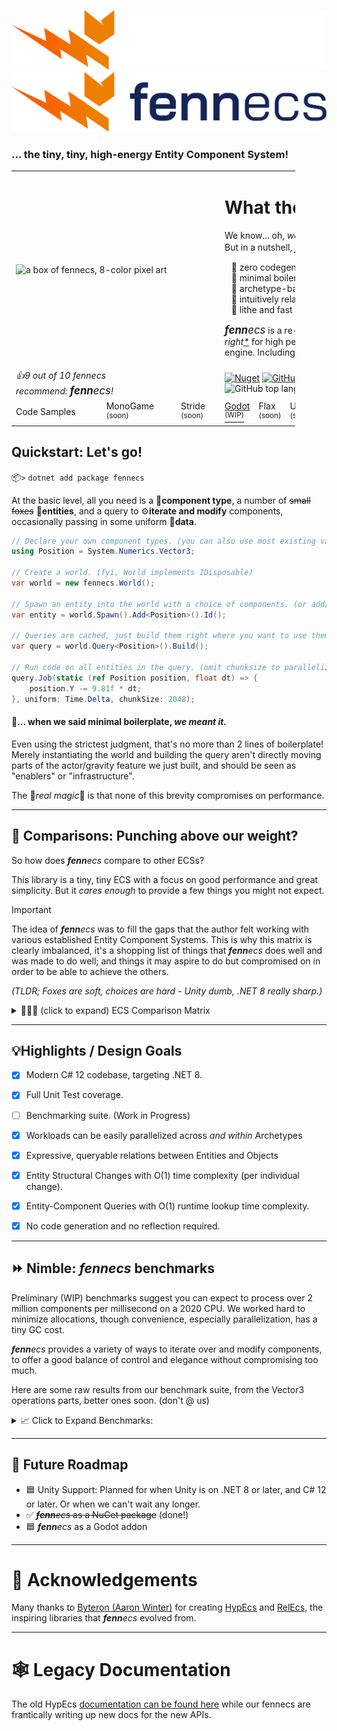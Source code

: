 ![fennecs logo](./docs/logos/fennecs-logo-darkmode.svg#gh-dark-mode-only) ![fennecs logo](./docs/logos/fennecs-logo-lightmode.svg#gh-light-mode-only)

### ... the tiny, tiny, high-energy Entity Component System!

<table style="width: 90%">
    <tr>
        <td colspan="3" style="width: fit-content">
            <img src="docs/logos/fennecs.png" alt="a box of fennecs, 8-color pixel art" style="min-width: 320px"/>
        </td>
        <td colspan="7">
            <h1>What the fox!? Another ECS?</h1>
            <p>We know... oh, <em>we know.</em> 😩️<br/> But in a nutshell, <a href="https://fennecs.tech"><span style="font-size: larger"><em><b>fenn</b>ecs</em></span></a> is...</p>
            <ul style="list-style-type: '🐾 ';">
                <li>zero codegen</li>
                <li>minimal boilerplate</li>
                <li>archetype-based</li>
                <li>intuitively relational</li>
                <li>lithe and fast</li>
            </ul>
            <p><span style="font-size: larger"><em><b>fenn</b>ecs</em></em></span> is a re-imagining of <a href="https://github.com/Byteron/HypEcs">RelEcs/HypEcs</a> 
            which <em>feels just right<a href="#quickstart-lets-go">*</a></em> for high performance game development in any modern C# engine. Including, of course, the fantastic <a href="https://godotengine.org">Godot</a>.</p>
        </td>
    </tr>
<tr><td colspan="3"><em>👍9 out of 10 fennecs<br/>recommend: <span style="font-size: larger"><em><b>fenn</b>ecs</em></span>!</em></td>
<td colspan="7">
<a href="https://www.nuget.org/packages/fennecs/"><img alt="Nuget" src="https://img.shields.io/nuget/v/fennecs?color=blue"/></a>
<a href="https://github.com/thygrrr/fennECS/actions"><img alt="GitHub Actions Workflow Status" src="https://img.shields.io/github/actions/workflow/status/thygrrr/fennECS/xUnit.yml"/></a>
<a href="https://github.com/thygrrr/fennECS/issues"><img alt="Open issues" src="https://img.shields.io/github/issues-raw/thygrrr/fennECS?color=green"/></a>
<img alt="GitHub top language" src="https://img.shields.io/github/languages/top/thygrrr/fennECS"/>
<a href="https://github.com/thygrrr/fennECS?tab=MIT-1-ov-file#readme"><img alt="License: MIT" src="https://img.shields.io/github/license/thygrrr/fennECS?color=blue"/></a>
</td></tr>
<tr>
<td colspan="1">Code Samples</sup></td><td>MonoGame<br/><sup>(soon)</sup></td><td>Stride<br/><sup>(soon)</sup></td><td><a href="https://github.com/thygrrr/fennecs/tree/main/examples/example-godot">Godot<br/><sup>(WIP)</a></td><td>Flax<br/><sup>(soon)</sup></td><td>Unity<br/><sup>(soon)</sup></td><td>CRYENGINE<br/><sup>(soon)</sup></td><td>Evergine<br/><sup>(soon)</sup></td><td>UNIGINE<br/><sup>(soon)</sup></td><td>NeoAxis<br/><sup>(soon)</sup></td>
</tr>
</table>

## Quickstart: Let's go!
📦`>` `dotnet add package fennecs`

At the basic level, all you need is a 🧩**component type**, a number of ~~small foxes~~ 🦊**entities**, and a query to ⚙️**iterate and modify** components, occasionally passing in some uniform 💾**data**.

```csharp
// Declare your own component types. (you can also use most existing value or reference types)
using Position = System.Numerics.Vector3;

// Create a world. (fyi, World implements IDisposable)
var world = new fennecs.World();

// Spawn an entity into the world with a choice of components. (or add/remove them later)
var entity = world.Spawn().Add<Position>().Id();

// Queries are cached, just build them right where you want to use them.
var query = world.Query<Position>().Build();

// Run code on all entities in the query. (omit chunksize to parallelize only by archetype)
query.Job(static (ref Position position, float dt) => {
    position.Y -= 9.81f * dt;
}, uniform: Time.Delta, chunkSize: 2048);
```

#### 💢... when we said minimal boilerplate, <em>we meant it.</em>
Even using the strictest judgment, that's no more than 2 lines of boilerplate! Merely instantiating the world and building the query aren't directly moving parts of the actor/gravity feature we just built, and should be seen as "enablers" or "infrastructure".  

The 💫*real magic*💫 is that none of this brevity compromises on performance.

------------------------

## 🥊 Comparisons: Punching above our weight?
So how does _**fenn**ecs_ compare to other ECSs? 

This library is a tiny, tiny ECS with a focus on good performance and great simplicity. But it *cares enough* to provide a few things you might not expect.

> [!IMPORTANT]
> The idea of _**fenn**ecs_ was to fill the gaps that the author felt working with various established Entity Component Systems. This is why this matrix is clearly imbalanced, it's a shopping list of things that _**fenn**ecs_ does well and was made to do
well; and things it may aspire to do but compromised on in order to be able to achieve the others.
>
> <em>(TLDR; Foxes are soft, choices are hard - Unity dumb, .NET 8 really sharp.)</em>


<details>

<summary>🥇🥈🥉 (click to expand) ECS Comparison Matrix<br/><b></b></summary>

> Here are some of the key properties where _**fenn**ecs_ might be a better or worse choice than its peers. Our resident fennecs have worked with all of these ECSs, and we're happy to answer any questions you might have.

|                                                                           |              _**fenn**ecs_               |                HypEcs                | Entitas |            Unity DOTS            |            DefaultECS            |
|:--------------------------------------------------------------------------|:----------------------------------------:|:------------------------------------:|:-------:|:--------------------------------:|:--------------------------------:|
| Boilerplate-to-Feature Ratio                                              |                  3-to-1                  |                5-to-1                | 12-to-1 |            27-to-1 😱            |              7-to-1              |
| Entity-Component Queries                                                  |                    ✅                     |                  ✅                   |    ✅    |                ✅                 |                ✅                 |
| Entity-Target Relations                                                   |                    ✅                     |                  ✅                   |    ❌    |                ❌                 | ✅<br/><sup>(Map/MultiMap)</sup> |
| Entity-Object-Relations                                                   |                    ✅                     | 🟨</br><sup>(System.Type only)</sup> |    ❌    |                ❌                 |                ❌                 |
| Target Querying<br/>*<sup>(find all targets of specific relations)</sup>* |                    ✅                     |                  ❌                   |    ❌    |                ❌                 |                ✅                 |
| Wildcard Semantics<br/>*<sup>(match multiple relations in 1 query)</sup>* |                    ✅                     |                  ❌                   |    ❌    |                ❌                 |                ❌                 |
| Journaling                                                                |                    ❌                     |                  ❌                   |   🟨    |                ✅                 |                ❌                 |
| Shared Components                                                         | ✅<br/><sup>(ref types only)</sup> |                  ❌                   |    ❌    |                🟨<br/><sup>(restrictive)</sup>                |                ✅                 | 
| Mutable Shared Components                                                 |                    ✅                     |                  ❌                   |    ❌    |                ❌                 |                ✅                 | 
| Reference Component Types                                                 |                    ✅                     |                  ❌                   |    ❌    |                ❌                 |                ❌                 |
| Arbitrary Component Types                                                 |                    ✅                     | ✅<br/><sup>(value types only)</sup>  |    ❌    |                ❌                 |                ✅                 |
| Structural Change Events                                                  |     🟨<br/><sup>(soon)</sup>      |                  ❌                   |    ✅    |  ☠️<br/><sup>(unreliable)</sup>  |                ❌                 |
| Workload Scheduling                                                       |     🟨<br/><sup>(soon)</sup>      |                  ❌                   |      ❌  | ✅<br/><sup>(highly static)</sup> |                ✅                 |
| No Code Generation Required                                               |                    ✅                     |                  ✅                   |    ❌    |                ❌                 | 🟨<br/><sup>(roslyn addon)</sup> |
| Enqueue Structural Changes at Any Time                                    |                    ✅                     |                  ✅                   |    ✅    | 🟨<br/><sup>(restrictive)</sup>  |                🟨                |
| Apply Structural Changes at Any Time                                      |                    ❌                     |                  ❌                   |    ✅    |                ❌                 |                ❌                 |
| Parallel Processing                                                       |                    ⭐⭐                    |                  ⭐                   |    ❌    |               ⭐⭐⭐                |                ⭐⭐                |
| Singleton / Unique Components                                             |    🟨<br/><sup>(ref types only)</sup>    |                  ❌                   |    ✅    |  🟨<br/><sup>(per system)</sup>  |                ✅                 |

</details>

------------------------

## 💡Highlights / Design Goals

- [x] Modern C# 12 codebase, targeting .NET 8.
- [x] Full Unit Test coverage.
- [ ] Benchmarking suite. (Work in Progress)

- [x] Workloads can be easily parallelized across *and within* Archetypes

- [x] Expressive, queryable relations between Entities and Objects
- [x] Entity Structural Changes with O(1) time complexity (per individual change).
- [x] Entity-Component Queries with O(1) runtime lookup time complexity.

- [x] No code generation and no reflection required.



------------------------

## ⏩ Nimble: _**fenn**ecs_ benchmarks

Preliminary (WIP) benchmarks suggest you can expect to process over 2 million components per millisecond on a 2020 CPU.
We worked hard to minimize allocations, though convenience, especially parallelization, has a tiny GC cost. 

_**fenn**ecs_ provides a variety of ways to iterate over and modify components, to offer a good balance of control and elegance without compromising too much. 

Here are some raw results from our benchmark suite, from the Vector3 operations parts, better ones soon.
(don't @ us)

<details>

<summary>📈 Click to Expand Benchmarks: </summary>
<pre>executing a System.Numerics.Vector3 cross product and writing the result back with various calling methods</pre>

| Method                                       | entityCount | Mean         | StdDev     | Ratio |
|--------------------------------------------- |------------ |-------------:|-----------:|------:|
| CrossProduct_Single_ECS_Lambda               | 1_000        |     2.004 us |  0.0978 us |  1.43 |
| CrossProduct_Parallel_ECS_Lambda             | 1_000        |     2.211 us |  0.0255 us |  1.58 |
| CrossProduct_Single_Span_Delegate            | 1_000        |     1.397 us |  0.0081 us |  1.00 |
| CrossProduct_Single_ECS_Delegate             | 1_000        |     2.085 us |  0.1131 us |  1.49 |
| CrossProduct_Single_ECS_Raw                  | 1_000        |     1.402 us |  0.0047 us |  1.00 |
| CrossProduct_Parallel_ECS_Raw                | 1_000        |     3.135 us |  0.0791 us |  2.24 |
| CrossProduct_Parallel_ECS_Delegate_Archetype | 1_000        |     2.211 us |  0.0163 us |  1.58 |
| CrossProduct_Parallel_ECS_Delegate_Chunk1k   | 1_000        |     2.195 us |  0.0013 us |  1.57 |
|                                              |              |              |            |       |
| CrossProduct_Single_ECS_Lambda               | 10_000       |    21.225 us |  1.4498 us |  1.73 |
| CrossProduct_Parallel_ECS_Lambda             | 10_000       |    24.437 us |  4.3404 us |  1.99 |
| CrossProduct_Single_Span_Delegate            | 10_000       |    12.288 us |  0.0282 us |  1.00 |
| CrossProduct_Single_ECS_Delegate             | 10_000       |    23.880 us |  1.9409 us |  1.94 |
| CrossProduct_Single_ECS_Raw                  | 10_000       |    12.388 us |  0.2673 us |  1.01 |
| CrossProduct_Parallel_ECS_Raw                | 10_000       |     8.111 us |  0.2773 us |  0.66 |
| CrossProduct_Parallel_ECS_Delegate_Archetype | 10_000       |    19.933 us |  0.0618 us |  1.62 |
| CrossProduct_Parallel_ECS_Delegate_Chunk1k   | 10_000       |    27.770 us |  0.2301 us |  2.26 |
|                                              |              |              |            |       |
| CrossProduct_Single_ECS_Lambda               | 100_000      |   173.340 us |  0.1528 us |  1.43 |
| CrossProduct_Parallel_ECS_Lambda             | 100_000      |   198.162 us |  1.7237 us |  1.64 |
| CrossProduct_Single_Span_Delegate            | 100_000      |   120.979 us |  0.8806 us |  1.00 |
| CrossProduct_Single_ECS_Delegate             | 100_000      |   195.004 us | 30.5909 us |  1.61 |
| CrossProduct_Single_ECS_Raw                  | 100_000      |   120.062 us |  0.2062 us |  0.99 |
| CrossProduct_Parallel_ECS_Raw                | 100_000      |    53.235 us |  1.2900 us |  0.44 |
| CrossProduct_Parallel_ECS_Delegate_Archetype | 100_000      |   197.735 us |  1.1834 us |  1.63 |
| CrossProduct_Parallel_ECS_Delegate_Chunk1k   | 100_000      |    67.614 us |  1.4787 us |  0.56 |
|                                              |              |              |            |       |
| CrossProduct_Single_ECS_Lambda               | 1_000_000    | 1,789.284 us | 71.5104 us |  1.49 |
| CrossProduct_Parallel_ECS_Lambda             | 1_000_000    | 1,978.499 us |  9.4791 us |  1.65 |
| CrossProduct_Single_Span_Delegate            | 1_000_000    | 1,197.915 us |  2.9327 us |  1.00 |
| CrossProduct_Single_ECS_Delegate             | 1_000_000    | 1,734.629 us |  2.4107 us |  1.45 |
| CrossProduct_Single_ECS_Raw                  | 1_000_000    | 1,208.246 us |  4.2537 us |  1.01 |
| CrossProduct_Parallel_ECS_Raw                | 1_000_000    |   363.921 us |  5.6343 us |  0.30 |
| CrossProduct_Parallel_ECS_Delegate_Archetype | 1_000_000    | 1,980.063 us | 18.7070 us |  1.65 |
| CrossProduct_Parallel_ECS_Delegate_Chunk1k   | 1_000_000    |   305.559 us |  1.2544 us |  0.26 |

</details>

------------------------

## 📅 Future Roadmap

- 🟦 Unity Support: Planned for when Unity is on .NET 8 or later, and C# 12 or later. Or when we can't wait any longer.
- ✅ ~~_**fenn**ecs_ as a NuGet package~~ (done!)
- 🟦 _**fenn**ecs_ as a Godot addon

------------------------

# 🧡 Acknowledgements
Many thanks to [Byteron (Aaron Winter)](https://github.com/Byteron) for creating [HypEcs](https://github.com/Byteron/HypEcs) and [RelEcs](https://github.com/Byteron/RelEcs), the inspiring libraries that _**fenn**ecs_ evolved from.


------------------------

# 🕸️ Legacy Documentation

The old HypEcs [documentation can be found here](docs/legacy.md) while our fennecs are frantically writing up new docs for the new APIs.

